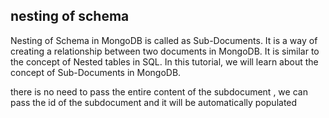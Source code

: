 ## nesting of schema 

Nesting of Schema in MongoDB is called as Sub-Documents. It is a way of creating a relationship between two documents in MongoDB. It is similar to the concept of Nested tables in SQL. In this tutorial, we will learn about the concept of Sub-Documents in MongoDB.

there is no need to pass the entire content of the subdocument , we can pass the id of the subdocument and it will be automatically populated